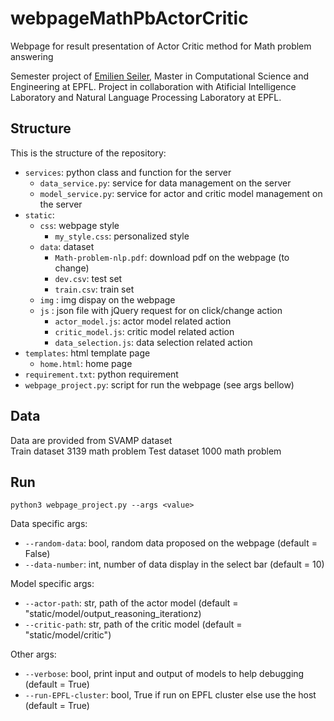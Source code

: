 # webpageMathPbActorCritic
Webpage for result presentation of Actor Critic method for Math problem answering

Semester project of [Emilien Seiler](mailto:emilien.seiler@epfl.ch), Master in Computational Science and Engineering at EPFL. 
Project in collaboration with Atificial Intelligence Laboratory and Natural Language Processing Laboratory at EPFL.

## Structure

This is the structure of the repository:

- `services`: python class and function for the server
  - `data_service.py`: service for data management on the server
  - `model_service.py`: service for actor and critic model management on the server
- `static`: 
  - `css`: webpage style
    - `my_style.css`: personalized style
  - `data`: dataset
    - `Math-problem-nlp.pdf`: download pdf on the webpage (to change)
    - `dev.csv`: test set
    - `train.csv`: train set
  - `img` : img dispay on the webpage
  - `js` : json file with jQuery request for on click/change action
    - `actor_model.js`: actor model related action
    - `critic_model.js`: critic model related action
    - `data_selection.js`: data selection related action
- `templates`: html template page
  - `home.html`: home page
- `requirement.txt`: python requirement
- `webpage_project.py`: script for run the webpage (see args bellow)


## Data
Data are provided from SVAMP dataset <br> 
Train dataset 3139 math problem 
Test dataset 1000 math problem

## Run
```
python3 webpage_project.py --args <value>
```
Data specific args:
- `--random-data`: bool, random data proposed on the webpage (default = False) 
- `--data-number`: int, number of data display in the select bar (default = 10)

Model specific args:
- `--actor-path`: str, path of the actor model (default = "static/model/output_reasoning_iterationz) 
- `--critic-path`: str, path of the critic model (default = "static/model/critic")

Other args:
- `--verbose`: bool, print input and output of models to help debugging (default = True) 
- `--run-EPFL-cluster`: bool, True if run on EPFL cluster else use the host (default = True)
